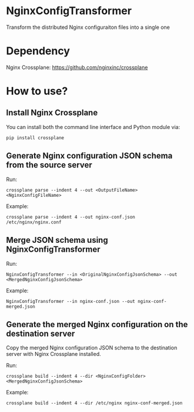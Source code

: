 # NginxConfigTransformer
Transform the distributed Nginx configuraiton files into a single one

# Dependency
Nginx Crossplane: https://github.com/nginxinc/crossplane

# How to use?

## Install Nginx Crossplane

You can install both the command line
interface and Python module via:

    pip install crossplane

## Generate Nginx configuration JSON schema from the source server

Run:

    crossplane parse --indent 4 --out <OutputFileName> <NginxConfigFileName>

Example:

    crossplane parse --indent 4 --out nginx-conf.json /etc/nginx/nginx.conf

## Merge JSON schema using NginxConfigTransformer

Run:

    NginxConfigTransformer --in <OriginalNginxConfigJsonSchema> --out <MergedNginxConfigJsonSchema>

Example:

    NginxConfigTransformer --in nginx-conf.json --out nginx-conf-merged.json

## Generate the merged Nginx configuration on the destination server

Copy the merged Nginx configuration JSON schema to the destination server with Nginx Crossplane installed.

Run:

    crossplane build --indent 4 --dir <NginxConfigFolder> <MergedNginxConfigJsonSchema>
    
Example:

    crossplane build --indent 4 --dir /etc/nginx nginx-conf-merged.json

